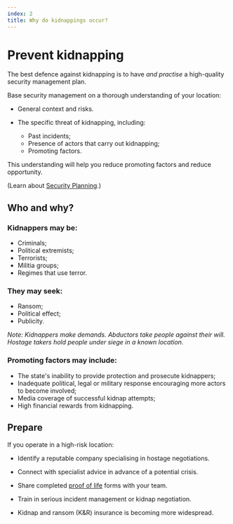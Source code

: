 ```yaml
---
index: 2
title: Why do kidnappings occur?
---
```

# Prevent kidnapping

The best defence against kidnapping is to have *and practise* a high-quality security management plan. 

Base security management on a thorough understanding of your location:

* General context and risks. 

* The specific threat of kidnapping, including:
	*	Past incidents;
    *	Presence of actors that carry out kidnapping;
    *	Promoting factors.

This understanding will help you reduce promoting factors and reduce opportunity. 

(Learn about [Security Planning](umbrella://assess-your-risk/security-planning).)

## Who and why? 

### Kidnappers may be:

*   Criminals;
*   Political extremists;
*   Terrorists;
*   Militia groups;
*   Regimes that use terror.

### They may seek:

*   Ransom;
*   Political effect;
*   Publicity.

*Note: Kidnappers make demands. Abductors take people against their will. Hostage takers hold people under siege in a known location.*   

### Promoting factors may include:

*   The state's inability to provide protection and prosecute kidnappers;
*   Inadequate political, legal or military response encouraging more actors to become involved;
*   Media coverage of successful kidnap attempts;
*   High financial rewards from kidnapping.

## Prepare

If you operate in a high-risk location: 

*	Identify a reputable company specialising in hostage negotiations.

*	Connect with specialist advice in advance of a potential crisis.

*	Share completed [proof of life](umbrella://forms/f_proof-life-form.yml) forms with your team.

*	Train in serious incident management or kidnap negotiation.

*	Kidnap and ransom (K&R) insurance is becoming more widespread.
